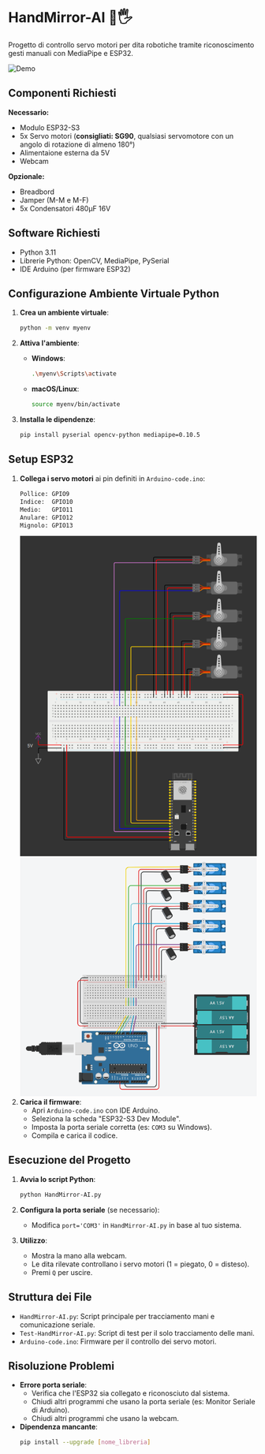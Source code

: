 # HandMirror-AI 🤖🖐️

Progetto di controllo servo motori per dita robotiche tramite riconoscimento gesti manuali con MediaPipe e ESP32.

![Demo]()

## Componenti Richiesti
**Necessario:**
- Modulo ESP32-S3
- 5x Servo motori (**consigliati: SG90**, qualsiasi servomotore con un angolo di rotazione di almeno 180°)
- Alimentaione esterna da 5V
- Webcam

**Opzionale:**
- Breadbord
- Jamper (M-M e M-F)
- 5x Condensatori 480μF 16V

## Software Richiesti
  - Python 3.11
  - Librerie Python: OpenCV, MediaPipe, PySerial
  - IDE Arduino (per firmware ESP32)

## Configurazione Ambiente Virtuale Python
1. **Crea un ambiente virtuale**:
   ```bash
   python -m venv myenv
   ```

2. **Attiva l'ambiente**:
   - **Windows**:
     ```bash
     .\myenv\Scripts\activate
     ```
   - **macOS/Linux**:
     ```bash
     source myenv/bin/activate
     ```

3. **Installa le dipendenze**:
   ```bash
   pip install pyserial opencv-python mediapipe=0.10.5
   ```

## Setup ESP32
1. **Collega i servo motori** ai pin definiti in `Arduino-code.ino`:
   ```
   Pollice: GPIO9
   Indice:  GPIO10
   Medio:   GPIO11
   Anulare: GPIO12
   Mignolo: GPIO13
   ```
   ![Schema circuito su ESP32 senza condensatori](./images/esp32.png)
   ![Schema circuito su Arduino Uno](./images/arduino.png)
3. **Carica il firmware**:
   - Apri `Arduino-code.ino` con IDE Arduino.
   - Seleziona la scheda "ESP32-S3 Dev Module".
   - Imposta la porta seriale corretta (es: `COM3` su Windows).
   - Compila e carica il codice.

## Esecuzione del Progetto
1. **Avvia lo script Python**:
   ```bash
   python HandMirror-AI.py
   ```
2. **Configura la porta seriale** (se necessario):
   - Modifica `port='COM3'` in `HandMirror-AI.py` in base al tuo sistema.

3. **Utilizzo**:
   - Mostra la mano alla webcam.
   - Le dita rilevate controllano i servo motori (1 = piegato, 0 = disteso).
   - Premi `Q` per uscire.

## Struttura dei File
- `HandMirror-AI.py`: Script principale per tracciamento mani e comunicazione seriale.
- `Test-HandMirror-AI.py`: Script di test per il solo tracciamento delle mani.
- `Arduino-code.ino`: Firmware per il controllo dei servo motori.

## Risoluzione Problemi
- **Errore porta seriale**:
  - Verifica che l'ESP32 sia collegato e riconosciuto dal sistema.
  - Chiudi altri programmi che usano la porta seriale (es: Monitor Seriale di Arduino).
  - Chiudi altri programmi che usano la webcam.
- **Dipendenza mancante**:
  ```bash
  pip install --upgrade [nome_libreria]
  ```
